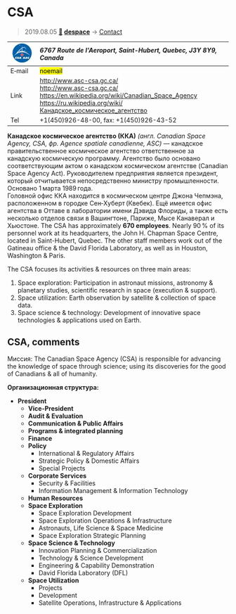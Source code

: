# CSA
> 2019.08.05 **[🚀](../index/index.md) [despace](index.md)** → [Contact](contact.md)

|[![](f/contact/c/csa_logo1_thumb.jpg)](f/contact/c/csa_logo1.png)|*6767 Route de l'Aeroport, Saint-Hubert, Quebec, J3Y 8Y9, Canada*|
|:--|:--|
|E‑mail| <mark>noemail</mark> |
|Link| <http://www.asc-csa.gc.ca/><br> <http://www.asc-csa.gc.ca/><br> <https://en.wikipedia.org/wiki/Canadian_Space_Agency><br> <https://ru.wikipedia.org/wiki/Канадское_космическое_агентство> |
|Tel| +1(450)926-48-00, fax: +1(450)926-43-52 |

**Канадское космическое агентство (ККА)** *(англ. Canadian Space Agency, CSA, фр. Agence spatiale canadienne, ASC)* — канадское правительственное космическое агентство ответственное за канадскую космическую программу. Агентство было основано соответствующим актом о канадском космическом агентстве (Canadian Space Agency Act). Руководителем предприятия является президент, который отчитывается непосредственно министру промышленности. Основано 1 марта 1989 года.  
Головной офис ККА находится в космическом центре Джона Чепмэна, расположенном в городке Сен‑Хуберт (Квебек). Ещё имеется офис агентства в Оттаве в лаборатории имени Дэвида Флориды, а также есть несколько отделов связи в Вашингтоне, Париже, Мысе Канаверал и Хьюстоне. The CSA has approximately **670 employees**. Nearly 90 % of its personnel work at its headquarters, the John H. Chapman Space Centre, located in Saint-Hubert, Quebec. The other staff members work out of the Gatineau office & the David Florida Laboratory, as well as in Houston, Washington & Paris.  

The CSA focuses its activities & resources on three main areas:

   1. Space exploration: Participation in astronaut missions, astronomy & planetary studies, scientific research in space (execution & support).
   1. Space utilization: Earth observation by satellite & collection of space data.
   1. Space science & technology: Development of innovative space technologies & applications used on Earth.



<p style="page-break-after:always"> </p>

## CSA, comments

Миссия: The Canadian Space Agency (CSA) is responsible for advancing the knowledge of space through science; using its discoveries for the good of Canadians & all of humanity.

**Организационная структура:**

   - **President**
      - **Vice-President**
      - **Audit & Evaluation**
      - **Communication & Public Affairs**
      - **Programs & integrated planning**
      - **Finance**
      - **Policy**
         - International & Regulatory Affairs
         - Strategic Policy & Domestic Affairs
         - Special Projects
      - **Corporate Services**
         - Security & Facilities
         - Information Management & Information Technology
      - **Human Resources**
      - **Space Exploration**
         - Space Exploration Development
         - Space Exploration Operations & Infrastructure
         - Astronauts, Life Science & Space Medicine
         - Space Exploration Strategic Planning
      - **Space Science & Technology**
         - Innovation Planning & Commercialization
         - Technology & Science Development
         - Engineering & Capability Demonstration
         - David Florida Laboratory (DFL)
      - **Space Utilization**
         - Projects
         - Development
         - Satellite Operations, Infrastructure & Applications
